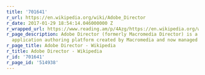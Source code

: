 ```yaml
---
title: '701641'
r_url: https://en.wikipedia.org/wiki/Adobe_Director
r_date: 2017-01-29 18:54:14.046000000 Z
r_wrapped_url: https://www.reading.am/p/4Azg/https://en.wikipedia.org/wiki/Adobe_Director
r_page_description: Adobe Director (formerly Macromedia Director) is a multimedia
  application authoring platform created by Macromedia and now managed by Adobe Systems.
r_page_title: Adobe Director - Wikipedia
r_title: Adobe Director - Wikipedia
r_id: '701641'
r_page_id: '514938'
---
```


